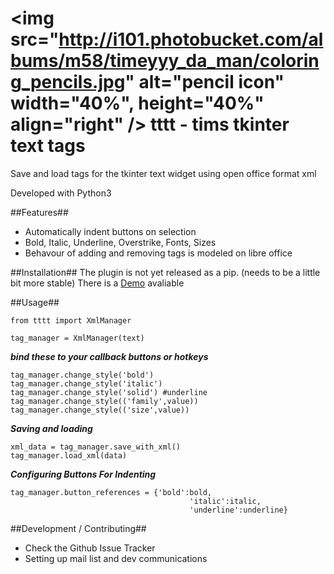 <img src="http://i101.photobucket.com/albums/m58/timeyyy_da_man/coloring_pencils.jpg" alt="pencil icon" width="40%", height="40%" align="right" />
tttt - tims tkinter text tags
======

Save and load tags for the tkinter text widget using open office format xml

Developed with Python3




##Features##
* Automatically indent buttons on selection
* Bold, Italic, Underline, Overstrike, Fonts, Sizes
* Behavour of adding and removing tags is modeled on libre office

##Installation##
The plugin is not yet released as a pip. (needs to be a little bit more stable)
There is a [Demo](https://github.com/timeyyy/tttt/wiki/Demo-Code) avaliable

##Usage##

```
from tttt import XmlManager

tag_manager = XmlManager(text)
```
***bind these to your callback buttons or hotkeys***
```
tag_manager.change_style('bold') 
tag_manager.change_style('italic')
tag_manager.change_style('solid') #underline 
tag_manager.change_style(('family',value)) 
tag_manager.change_style(('size',value))
```
***Saving and loading***
```
xml_data = tag_manager.save_with_xml()
tag_manager.load_xml(data)
```

***Configuring Buttons For Indenting***
```
tag_manager.button_references = {'bold':bold,
										'italic':italic,
										'underline':underline}
```

##Development / Contributing##
* Check the Github Issue Tracker
* Setting up mail list and dev communications

